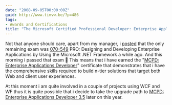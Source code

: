 ```yaml
---
date: "2008-09-05T00:00:00Z"
guid: http://www.timvw.be/?p=486
tags:
- Awards and Certifications
title: "The Microsoft Certified Professional Developer: Enterprise Applications Developer on Visual Studio 2005"
---
```

Not that anyone should care, apart from my manager, i [posted](http://www.timvw.be/mcts/) that the only remaining exam was [070-549](http://www.microsoft.com/learning/en/us/exams/70-549.mspx) PRO: Designing and Developing Enterprise Applications by Using the Microsoft .NET Framework a while ago. And this morning i passed that exam 🙂 This means that i have earned the "[MCPD: Enterprise Applications Developer](http://www.microsoft.com/learning/mcp/mcpd/entapp/default.mspx)" certificate that demonstrates that i have the comprehensive skills required to build n-tier solutions that target both Web and client user experiences.

At this moment i am quite involved in a couple of projects using WCF and WF thus it is quite possible that i decide to take the upgrade path to [MCPD: Enterprise Applications Developer 3.5](http://www.microsoft.com/learning/mcp/mcpd/vstudio/2008/default.mspx) later on this year.
